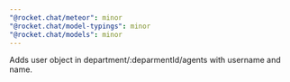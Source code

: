 ```yaml
---
"@rocket.chat/meteor": minor
"@rocket.chat/model-typings": minor
"@rocket.chat/models": minor
---
```


Adds user object in department/:deparmentId/agents with username and name.
